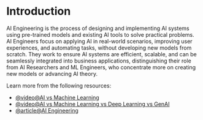 # Introduction

AI Engineering is the process of designing and implementing AI systems using pre-trained models and existing AI tools to solve practical problems. AI Engineers focus on applying AI in real-world scenarios, improving user experiences, and automating tasks, without developing new models from scratch. They work to ensure AI systems are efficient, scalable, and can be seamlessly integrated into business applications, distinguishing their role from AI Researchers and ML Engineers, who concentrate more on creating new models or advancing AI theory.

Learn more from the following resources:

- [@video@AI vs Machine Learning](https://www.youtube.com/watch?v=4RixMPF4xis)
- [@video@AI vs Machine Learning vs Deep Learning vs GenAI](https://youtu.be/qYNweeDHiyU?si=eRJXjtk8Q-RKQ8Ms)
- [@article@AI Engineering](https://en.wikipedia.org/wiki/Artificial_intelligence_engineering)
